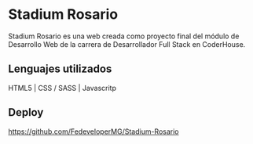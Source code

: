 # Stadium Rosario

Stadium Rosario es una web creada como proyecto final del módulo de Desarrollo Web de la carrera de Desarrollador Full Stack en CoderHouse.

## Lenguajes utilizados
HTML5 | CSS / SASS | Javascritp

## Deploy
https://github.com/FedeveloperMG/Stadium-Rosario


